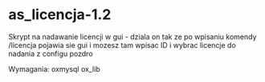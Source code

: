 # as_licencja-1.2
Skrypt na nadawanie licencji w gui - dziala on tak ze po wpisaniu komendy /licencja pojawia sie gui i mozesz tam wpisac ID i wybrac licencje do nadania z configu pozdro

Wymagania:
oxmysql
ox_lib
